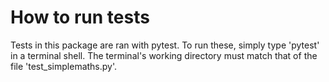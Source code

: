 How to run tests
================
Tests in this package are ran with pytest. To run these, simply type 
'pytest' in a terminal shell. The terminal's working directory must match
that of the file 'test_simplemaths.py'.